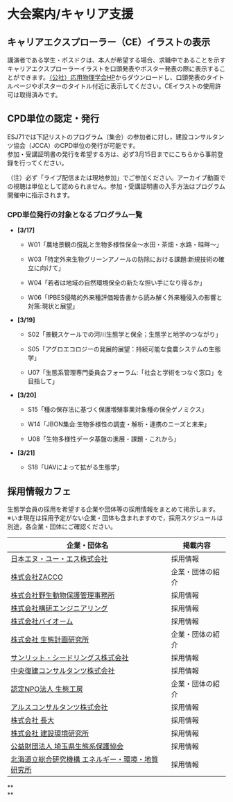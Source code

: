 # 大会案内/キャリア支援

## キャリアエクスプローラー（CE）イラストの表示

講演者である学生・ポスドクは、本人が希望する場合、求職中であることを示すキャリアエクスプローラーイラストを口頭発表やポスター発表の際に表示することができます。[（公社）応用物理学会HP](https://www.jsap.or.jp/jsap-meeting/career-explorer)からダウンロードし、口頭発表のタイトルページやポスターのタイトル付近に表示してください。CEイラストの使用許可は取得済みです。

## CPD単位の認定・発行

ESJ71では下記リストのプログラム（集会）の参加者に対し，建設コンサルタンツ協会（JCCA）のCPD単位の発行が可能です。  
参加・受講証明書の発行を希望する方は、必ず3月15日までにこちらから事前登録を行ってください。

（注）必ず「ライブ配信または現地参加」でご参加ください。アーカイブ動画での視聴は単位として認められません。参加・受講証明書の入手方法はプログラム開催中に指示されます。

### CPD単位発行の対象となるプログラム一覧

- **\[3/17\]**

  - W01「農地景観の撹乱と生物多様性保全～水田・茶畑・水路・畦畔～」

  - W03「特定外来生物グリーンアノールの防除における課題:新規技術の確立に向けて」

  - W04「若者は地域の自然環境保全の新たな担い手になり得るか」

  - W06「IPBES侵略的外来種評価報告書から読み解く外来種侵入の影響と対策:現状と展望」

- **\[3/19\]**

  - S02「景観スケールでの河川生態学と保全；生態学と地学のつながり」

  - S05「アグロエコロジーの発展的展望：持続可能な食農システムの生態学」

  - U07「生態系管理専門委員会フォーラム:「社会と学術をつなぐ窓口」を目指して」

- **\[3/20\]**

  - S15「種の保存法に基づく保護増殖事業対象種の保全ゲノミクス」

  - W14「JBON集会:生物多様性の調査・解析・連携のニーズと未来」

  - U08「生物多様性データ基盤の進展・課題・これから」

- **\[3/21\]**

  - S18「UAVによって拡がる生態学」

## 採用情報カフェ

生態学会員の採用を希望する企業や団体等の採用情報をまとめて掲示します。  
※いま現在は採用予定がない企業・団体も含まれますので，採用スケジュールは別途，各企業・団体にご確認ください。

| **企業・団体名** | **掲載内容** |
|----|----|
| [日本エヌ・ユー・エス株式会社](https://recruit-janus.jp) | 採用情報 |
| [株式会社ZACCO](https://zacco.jp/recruit/) | 企業・団体の紹介 |
| [株式会社野生動物保護管理事務所](https://wmo.co.jp/recruit_page) | 採用情報 |
| [株式会社構研エンジニアリング](https://www.koken-e.co.jp/recruit/) | 採用情報 |
| [株式会社バイオーム](https://www.wantedly.com/companies/company_9487580) | 採用情報 |
| [株式会社 生態計画研究所](https://www.eco-plan.jp/recruit.html) | 企業・団体の紹介 |
| [サンリット・シードリングス株式会社](https://www.sunlitseedlings.com/general-8) | 採用情報 |
| [中央復建コンサルタンツ株式会社](https://www.cfk.co.jp/recruit) | 採用情報 |
| [認定NPO法人 生態工房](http://www.eco-works.gr.jp/) | 企業・団体の紹介 |
| [アルスコンサルタンツ株式会社](https://www.ars-c.co.jp/recruit/) | 採用情報 |
| [株式会社 長大](https://www.chodai.co.jp/recruit/) | 採用情報 |
| [株式会社 建設環境研究所](https://www.kensetsukankyo.co.jp/recruit.html) | 採用情報 |
| [公益財団法人 埼玉県生態系保護協会](http://www.eco-saitama.or.jp/aboutus/bosyu/index2.html) | 採用情報 |
| [北海道立総合研究機構 エネルギー・環境・地質研究所](https://www.hro.or.jp/hro/hro/recruit/kenkyu.html) | 採用情報 |

**  
**

